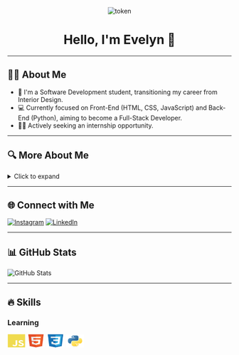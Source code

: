 <!-- Profile Header -->
<p align="center">
  <img src="https://github.com/user-attachments/assets/a24b196e-eca0-411c-8105-f9732f39c1a0" alt="token" width="70px">
</p>

<h1 align="center">Hello, I'm Evelyn 👋</h1>

---

## 👩‍💻 About Me

- 🎒 I'm a Software Development student, transitioning my career from Interior Design.
- 💻 Currently focused on Front-End (HTML, CSS, JavaScript) and Back-End (Python), aiming to become a Full-Stack Developer.
- 👨‍💻 Actively seeking an internship opportunity.

---

## 🔍 More About Me

<details>
  <summary>Click to expand</summary>

- 🇧🇷 I'm a 29-year-old Brazilian.
- 🎨 I have over 12 years of experience as an Interior Designer.
- 🏢 Ran my own interior design business, managed teams, executed commercial and residential projects, and maintained direct client and supplier communication.
- 💡 My past experiences shaped my character, and I plan to carry these skills into tech.
- 🎮 Hobbies: Painting, drawing, reading manga/comics, watching fantasy movies and series, and gaming.

</details>

---

## 🌐 Connect with Me

[![Instagram](https://img.shields.io/badge/Instagram-E4405F?style=for-the-badge&logo=instagram&logoColor=white)](https://www.instagram.com/eveimamura/)
[![LinkedIn](https://img.shields.io/badge/LinkedIn-0077B5?style=for-the-badge&logo=linkedin&logoColor=white)](https://www.linkedin.com/in/evelyn-imamura-232061191/)

---

## 📊 GitHub Stats
![GitHub Stats](https://github-readme-stats.vercel.app/api?username=eveimamura&theme=transparent&bg_color=000&border_color=E94D5F&show_icons=true&icon_color=E94D5F&title_color=E94D5F&text_color=FFF)

---
## 🔥 Skills
<!-- Skills: Programming Languages -->
  <div style="flex-basis: 48%;">
    <h3>Learning</h3>
    <img align="center" alt="Js" height="30" width="40" src="https://raw.githubusercontent.com/devicons/devicon/master/icons/javascript/javascript-plain.svg">
    <img align="center" alt="HTML" height="30" width="40" src="https://raw.githubusercontent.com/devicons/devicon/master/icons/html5/html5-original.svg">
    <img align="center" alt="CSS" height="30" width="40" src="https://raw.githubusercontent.com/devicons/devicon/master/icons/css3/css3-original.svg">
    <img align="center" alt="Python" height="30" width="40" src="https://raw.githubusercontent.com/devicons/devicon/master/icons/python/python-original.svg">
  </div>
  
